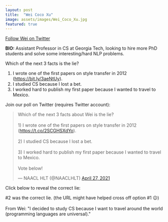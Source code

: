 ```yaml
---
layout: post
title:  "Wei Coco Xu"
image: assets/images/Wei_Coco_Xu.jpg
featured: true
---
```


<a href="https://twitter.com/cocoweixu">Follow Wei on Twitter</a>

**BIO:** Assistant Professor in CS at Georgia Tech, looking to hire more PhD students and solve some interesting/hard NLP problems.

Which of the next 3 facts is the lie?

1. I wrote one of the first papers on style transfer in 2012 (https://bit.ly/3aeNtUy).
2. I studied CS because I lost a bet.
3. I worked hard to publish my first paper because I wanted to travel to Mexico.

Join our poll on Twitter (requires Twitter account):

<blockquote class="twitter-tweet" data-conversation="none"><p lang="en" dir="ltr">Which of the next 3 facts about Wei is the lie?<br><br>1) I wrote one of the first papers on style transfer in 2012 (<a href="https://t.co/2SCGHSXdYo">https://t.co/2SCGHSXdYo</a>).<br><br>2) I studied CS because I lost a bet.<br><br>3) I worked hard to publish my first paper because I wanted to travel to Mexico.<br><br>Vote below!</p>&mdash; NAACL HLT (@NAACLHLT) <a href="https://twitter.com/NAACLHLT/status/1387171494460014593?ref_src=twsrc%5Etfw">April 27, 2021</a></blockquote> <script async src="https://platform.twitter.com/widgets.js" charset="utf-8"></script>

Click below to reveal the correct lie:

<span class="spoiler">#2 was the correct lie. (the URL might have helped cross off option #1 😉)<br><br>
From Wei: "I decided to study CS because I want to travel around the world (programming languages are universal)."
</span>
